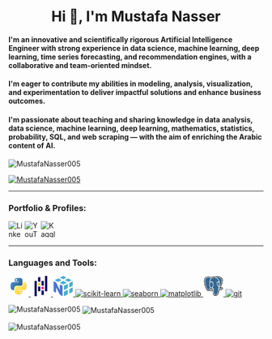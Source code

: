 <h1 align="center">Hi 👋, I'm Mustafa Nasser</h1>

#### I'm an innovative and scientifically rigorous Artificial Intelligence Engineer with strong experience in data science, machine learning, deep learning, time series forecasting, and recommendation engines, with a collaborative and team-oriented mindset. <br>

#### I'm eager to contribute my abilities in modeling, analysis, visualization, and experimentation to deliver impactful solutions and enhance business outcomes. <br>

#### I'm passionate about teaching and sharing knowledge in data analysis, data science, machine learning, deep learning, mathematics, statistics, probability, SQL, and web scraping — with the aim of enriching the Arabic content of AI.

<p align="left"> <img src="https://komarev.com/ghpvc/?username=MustafaNasser005&label=Profile%20views&color=0e75b6&style=flat" alt="MustafaNasser005" /> </p>
<p align="left"> <a href="https://github.com/ryo-ma/github-profile-trophy"><img src="https://github-profile-trophy.vercel.app/?username=MustafaNasser005" alt="MustafaNasser005" /></a> </p>

---

<h3 align="left">Portfolio & Profiles:</h3>

<a href="https://www.linkedin.com/in/mustafa-nasser-ai/">
<img align="left" alt="LinkedIn" src="https://upload.wikimedia.org/wikipedia/commons/c/ca/LinkedIn_logo_initials.png" width="32" height="32">
</a>

<a href="https://www.youtube.com/@eng_Mustafa_Nasser">
<img align="left" alt="YouTube" src="https://play-lh.googleusercontent.com/lMoItBgdPPVDJsNOVtP26EKHePkwBg-PkuY9NOrc-fumRtTFP4XhpUNk_22syN4Datc" width="32" height="32"> 
</a>

<a href="https://www.kaggle.com/mustafanasser005">
<img align="left" alt="Kaggle" src="https://w7.pngwing.com/pngs/1002/482/png-transparent-kaggle-logos-and-brands-line-filled-icon.png" width="32" height="32">
</a>

<br><br>

---

<h3 align="left">Languages and Tools:</h3>
<p align="left"> 
  <!-- Python -->
  <a href="https://www.python.org" target="_blank" rel="noreferrer"> 
    <img src="https://raw.githubusercontent.com/devicons/devicon/master/icons/python/python-original.svg" alt="python" width="40" height="40"/> 
  </a>
  <!-- Pandas -->
  <a href="https://pandas.pydata.org/" target="_blank" rel="noreferrer"> 
    <img src="https://raw.githubusercontent.com/devicons/devicon/master/icons/pandas/pandas-original.svg" alt="pandas" width="40" height="40"/> 
  </a>
  <!-- Numpy -->
  <a href="https://numpy.org/" target="_blank" rel="noreferrer"> 
    <img src="https://raw.githubusercontent.com/devicons/devicon/master/icons/numpy/numpy-original.svg" alt="numpy" width="40" height="40"/> 
  </a>
  <!-- Scikit-learn -->
  <a href="https://scikit-learn.org/" target="_blank" rel="noreferrer"> 
    <img src="https://upload.wikimedia.org/wikipedia/commons/0/05/Scikit_learn_logo_small.svg" alt="scikit-learn" width="40" height="40"/> 
  </a>
  <!-- Seaborn -->
  <a href="https://seaborn.pydata.org/" target="_blank" rel="noreferrer"> 
    <img src="https://seaborn.pydata.org/_images/logo-mark-lightbg.svg" alt="seaborn" width="40" height="40"/> 
  </a>
  <!-- Matplotlib -->
  <a href="https://matplotlib.org/" target="_blank" rel="noreferrer"> 
    <img src="https://upload.wikimedia.org/wikipedia/commons/8/84/Matplotlib_icon.svg" alt="matplotlib" width="40" height="40"/> 
  </a>
  <!-- SQL -->
  <a href="https://www.postgresql.org/" target="_blank" rel="noreferrer"> 
    <img src="https://raw.githubusercontent.com/devicons/devicon/master/icons/postgresql/postgresql-original.svg" alt="sql" width="40" height="40"/> 
  </a>
  <!-- Git -->
  <a href="https://git-scm.com/" target="_blank" rel="noreferrer"> 
    <img src="https://www.vectorlogo.zone/logos/git-scm/git-scm-icon.svg" alt="git" width="40" height="40"/> 
  </a>
</p>



<p><img align="left" src="https://github-readme-stats.vercel.app/api/top-langs?username=MustafaNasser005&show_icons=true&locale=en&layout=compact" alt="MustafaNasser005" /></p>

<p>&nbsp;<img align="center" src="https://github-readme-stats.vercel.app/api?username=MustafaNasser005&show_icons=true&locale=en" alt="MustafaNasser005" /></p>

<p><img align="center" src="https://github-readme-streak-stats.herokuapp.com/?user=MustafaNasser005&" alt="MustafaNasser005" /></p>
